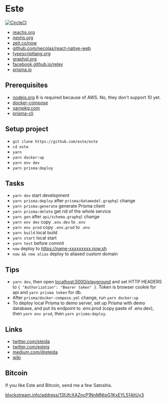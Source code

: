# Este

[![CircleCI](https://circleci.com/gh/este/este/tree/master.svg?style=svg)](https://circleci.com/gh/este/este/tree/master)

- [reactjs.org](https://reactjs.org/)
- [nextjs.org](https://nextjs.org/)
- [zeit.co/now](https://zeit.co/now)
- [github.com/necolas/react-native-web](https://github.com/necolas/react-native-web)
- [typescriptlang.org](https://www.typescriptlang.org/)
- [graphql.org](https://graphql.org/)
- [facebook.github.io/relay](https://facebook.github.io/relay/)
- [prisma.io](https://www.prisma.io/)

## Prerequisites

- [nodejs.org](http://nodejs.org/) 8 is required because of AWS. No, they don't support 10 yet.
- [docker-compose](https://www.docker.com/products/docker-engine)
- [yarnpkg.com](https://yarnpkg.com/en/)
- [prisma-cli](https://www.prisma.io/docs/prisma-cli-and-configuration/using-the-prisma-cli-alx4/)

## Setup project

- `git clone https://github.com/este/este`
- `cd este`
- `yarn`
- `yarn docker:up`
- `yarn env dev`
- `yarn prisma:deploy`

## Tasks

- `yarn dev` start development
- `yarn prisma:deploy` after `prisma/datamodel.graphql` change
- `yarn prisma:generate` generate Prisma client
- `yarn prisma:delete` get rid of the whole service
- `yarn gen` after `api/schema.graphql` change
- `yarn env dev` copy `.env.dev` to `.env`
- `yarn env prod` copy `.env.prod` to `.env`
- `yarn build` local build
- `yarn start` local start
- `yarn test` before commit
- `now` deploy to <https://name-xxxxxxxxx.now.sh>
- `now && now alias` deploy to aliased custom domain

## Tips

- `yarn dev`, then open [localhost:5000/playground](http://localhost:5000/playground) and set HTTP HEADERS to `{ "Authorization": "Bearer token" }`. Token is browser cookie for api and `yarn prisma token` for db.
- After `prisma/docker-compose.yml` change, run `yarn docker:up`
- To deploy local Prisma to demo server, set up Prisma with demo database, and put its endpoint to .env.prod (copy paste of .env.dev), then `yarn env prod`, then `yarn prisma:deploy`.

## Links

- [twitter.com/steida](https://twitter.com/steida)
- [twitter.com/estejs](https://twitter.com/estejs)
- [medium.com/@steida](https://medium.com/@steida/)
- [wiki](https://github.com/este/este/wiki)

## Bitcoin

If you like Este and Bitcoin, send me a few Satoshis.

[blockstream.info/address/13fJfcXAZncP1NnMNtpG1KxEYL514jtUy3](https://blockstream.info/address/13fJfcXAZncP1NnMNtpG1KxEYL514jtUy3)
